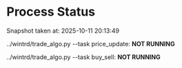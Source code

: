 # Process Status

Snapshot taken at: 2025-10-11 20:13:49

../wintrd/trade_algo.py --task price_update: **NOT RUNNING**

../wintrd/trade_algo.py --task buy_sell: **NOT RUNNING**

